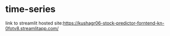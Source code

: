 # time-series
link to streamlit hosted site:https://kushagr06-stock-predictor-forntend-kn-0fotv8.streamlitapp.com/
